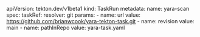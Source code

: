 apiVersion: tekton.dev/v1beta1
kind: TaskRun
metadata:
  name: yara-scan
spec:
  taskRef:
    resolver: git
    params:
    - name: url
      value: https://github.com/brianwcook/yara-tekton-task.git
    - name: revision
      value: main
    - name: pathInRepo
      value: yara-task.yaml
